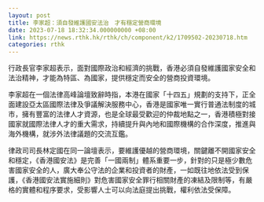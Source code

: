 ```yaml
---
layout: post
title: 李家超：須自發維護國安法治　才有穩定營商環境
date: 2023-07-18 18:32:34.000000000 +08:00
link: https://news.rthk.hk/rthk/ch/component/k2/1709502-20230718.htm
categories: rthk
---
```


行政長官李家超表示，面對國際政治和經濟的挑戰，香港必須自發維護國家安全和法治精神，才能為特區、為國家，提供穩定而安全的營商投資環境。

李家超在一個法律高峰論壇致辭時指，本港在國家「十四五」規劃的支持下，正全面建設亞太區國際法律及爭議解決服務中心，香港是國家唯一實行普通法制度的城市，擁有豐富的法律人才資源，也是全球最受歡迎的仲裁地點之一，香港積極對接國家就國際法律人才的重大需求，持續提升與內地和國際機構的合作深度，推進與海外機構，就涉外法律議題的交流互鑑。

律政司司長林定國在同一論壇表示，要維護優越的營商環境，關鍵離不開國家安全和穩定，《香港國安法》是完善「一國兩制」體系重要一步，針對的只是極少數危害國家安全的人，廣大奉公守法的企業和投資者的財產，一如既往地依法受到保護，《香港國安法實施細則》對危害國家安全罪行相關財產的凍結及限制等，有嚴格的實體和程序要求，受影響人士可以向法庭提出挑戰，權利依法受保障。
